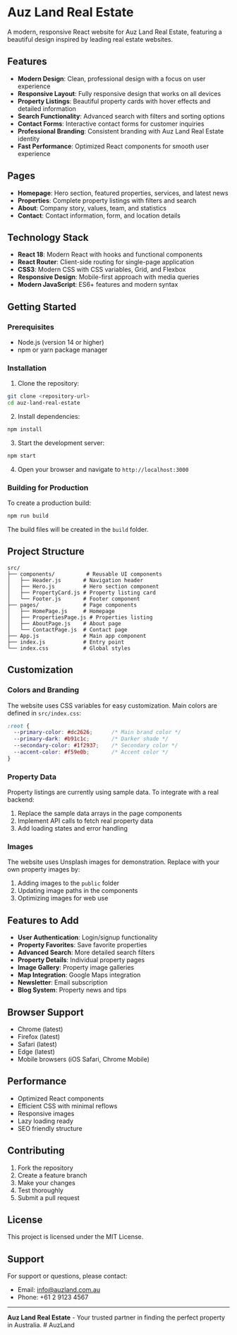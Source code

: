 # Auz Land Real Estate

A modern, responsive React website for Auz Land Real Estate, featuring a beautiful design inspired by leading real estate websites.

## Features

- **Modern Design**: Clean, professional design with a focus on user experience
- **Responsive Layout**: Fully responsive design that works on all devices
- **Property Listings**: Beautiful property cards with hover effects and detailed information
- **Search Functionality**: Advanced search with filters and sorting options
- **Contact Forms**: Interactive contact forms for customer inquiries
- **Professional Branding**: Consistent branding with Auz Land Real Estate identity
- **Fast Performance**: Optimized React components for smooth user experience

## Pages

- **Homepage**: Hero section, featured properties, services, and latest news
- **Properties**: Complete property listings with filters and search
- **About**: Company story, values, team, and statistics
- **Contact**: Contact information, form, and location details

## Technology Stack

- **React 18**: Modern React with hooks and functional components
- **React Router**: Client-side routing for single-page application
- **CSS3**: Modern CSS with CSS variables, Grid, and Flexbox
- **Responsive Design**: Mobile-first approach with media queries
- **Modern JavaScript**: ES6+ features and modern syntax

## Getting Started

### Prerequisites

- Node.js (version 14 or higher)
- npm or yarn package manager

### Installation

1. Clone the repository:
```bash
git clone <repository-url>
cd auz-land-real-estate
```

2. Install dependencies:
```bash
npm install
```

3. Start the development server:
```bash
npm start
```

4. Open your browser and navigate to `http://localhost:3000`

### Building for Production

To create a production build:

```bash
npm run build
```

The build files will be created in the `build` folder.

## Project Structure

```
src/
├── components/          # Reusable UI components
│   ├── Header.js       # Navigation header
│   ├── Hero.js         # Hero section component
│   ├── PropertyCard.js # Property listing card
│   └── Footer.js       # Footer component
├── pages/              # Page components
│   ├── HomePage.js     # Homepage
│   ├── PropertiesPage.js # Properties listing
│   ├── AboutPage.js    # About page
│   └── ContactPage.js  # Contact page
├── App.js              # Main app component
├── index.js            # Entry point
└── index.css           # Global styles
```

## Customization

### Colors and Branding

The website uses CSS variables for easy customization. Main colors are defined in `src/index.css`:

```css
:root {
  --primary-color: #dc2626;      /* Main brand color */
  --primary-dark: #b91c1c;       /* Darker shade */
  --secondary-color: #1f2937;    /* Secondary color */
  --accent-color: #f59e0b;       /* Accent color */
}
```

### Property Data

Property listings are currently using sample data. To integrate with a real backend:

1. Replace the sample data arrays in the page components
2. Implement API calls to fetch real property data
3. Add loading states and error handling

### Images

The website uses Unsplash images for demonstration. Replace with your own property images by:

1. Adding images to the `public` folder
2. Updating image paths in the components
3. Optimizing images for web use

## Features to Add

- **User Authentication**: Login/signup functionality
- **Property Favorites**: Save favorite properties
- **Advanced Search**: More detailed search filters
- **Property Details**: Individual property pages
- **Image Gallery**: Property image galleries
- **Map Integration**: Google Maps integration
- **Newsletter**: Email subscription
- **Blog System**: Property news and tips

## Browser Support

- Chrome (latest)
- Firefox (latest)
- Safari (latest)
- Edge (latest)
- Mobile browsers (iOS Safari, Chrome Mobile)

## Performance

- Optimized React components
- Efficient CSS with minimal reflows
- Responsive images
- Lazy loading ready
- SEO friendly structure

## Contributing

1. Fork the repository
2. Create a feature branch
3. Make your changes
4. Test thoroughly
5. Submit a pull request

## License

This project is licensed under the MIT License.

## Support

For support or questions, please contact:
- Email: info@auzland.com.au
- Phone: +61 2 9123 4567

---

**Auz Land Real Estate** - Your trusted partner in finding the perfect property in Australia. # AuzLand
